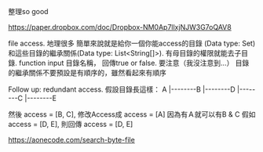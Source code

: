 整理so good

https://paper.dropbox.com/doc/Dropbox-NM0Ap7llxjNJW3G7oQAV8

file access. 地理很多 簡單來說就是給你一個你能access的目錄 (Data type: Set<String>) 和這些目錄的繼承關係(Data type: List<String[]>). 有母目錄的權限就能去子目錄. function input 目錄名稱， 回傳true or false.
要注意（我沒注意到...） 目錄的繼承關係不要預設是有順序的，雖然看起來有順序

Follow up:
redundant access. 假設目錄長這樣：
A
|--------B
           |--------D
|--------C
           |--------E

然後 access = [B, C], 修改Access成 access = [A] 因為有Ａ就可以有B & C
假如 access = [D, E], 則回傳 access = [D, E]


https://aonecode.com/search-byte-file
